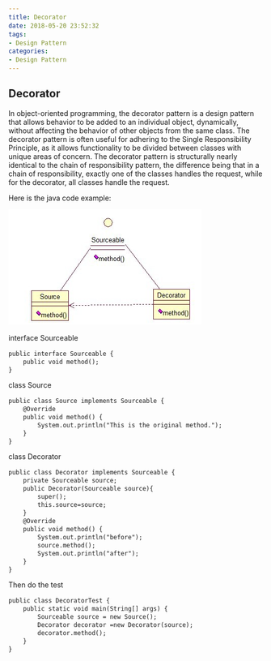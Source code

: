 ```yaml
---
title: Decorator
date: 2018-05-20 23:52:32
tags:
- Design Pattern
categories:
- Design Pattern
---
```

## Decorator
In object-oriented programming, the decorator pattern is a design pattern that allows behavior to be added to an individual object, dynamically, without affecting the behavior of other objects from the same class. The decorator pattern is often useful for adhering to the Single Responsibility Principle, as it allows functionality to be divided between classes with unique areas of concern. The decorator pattern is structurally nearly identical to the chain of responsibility pattern, the difference being that in a chain of responsibility, exactly one of the classes handles the request, while for the decorator, all classes handle the request.

Here is the java code example:

![](./DesignPattern-Structure-Decorator/1.jpg)

interface Sourceable

	public interface Sourceable {
	    public void method();
	}

class Source

	public class Source implements Sourceable {
	    @Override
	    public void method() {
	        System.out.println("This is the original method.");
	    }
	}

class Decorator 

	public class Decorator implements Sourceable {
	    private Sourceable source;
	    public Decorator(Sourceable source){
	        super();
	        this.source=source;
	    }
	    @Override
	    public void method() {
	        System.out.println("before");
	        source.method();
	        System.out.println("after");
	    }
	}

Then do the test

	public class DecoratorTest {
	    public static void main(String[] args) {
	        Sourceable source = new Source();
	        Decorator decorator =new Decorator(source);
	        decorator.method();
	    }
	}
